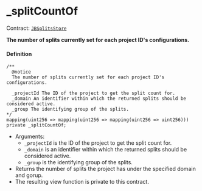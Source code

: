 # _splitCountOf

Contract: [`JBSplitsStore`](/dev/api/v3/contracts/jbsplitsstore/README.md)​‌

**The number of splits currently set for each project ID's configurations.**

#### Definition

```
/** 
  @notice
  The number of splits currently set for each project ID's configurations.

  _projectId The ID of the project to get the split count for.
  _domain An identifier within which the returned splits should be considered active.
  _group The identifying group of the splits.
*/
mapping(uint256 => mapping(uint256 => mapping(uint256 => uint256))) private _splitCountOf;
```

* Arguments:
  * `_projectId` is the ID of the project to get the split count for.
  * `_domain` is an identifier within which the returned splits should be considered active.
  * `_group` is the identifying group of the splits.
* Returns the number of splits the project has under the specified domain and gorup.
* The resulting view function is private to this contract.
